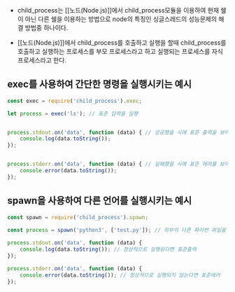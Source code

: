 - child_process는 [[노드(Node.js)]]에서 child_process모듈을 이용하여 현재 쉘이 아닌 다른 쉘을 이용하는 방법으로 node의 특징인 싱글스레드의 성능문제의 해결 방법중 하나이다.

- [[노드(Node.js)]]에서 child_process를 호출하고 실행을 할때 child_process를 호출하고 실행하는 프로세스를 부모 프로세스라고 하고 실행되는 프로세스를 자식 프로세스라고 한다.


## exec를 사용하여 간단한 명령을 실행시키는 예시


```js
const exec = require('child_process').exec;

let process = exec('ls'); // 표준 입력을 실행


process.stdout.on('data', function (data) { // 성공했을 시에 표준 출력을 보여줌
	console.log(data.toString());
});


process.stderr.on('data', function (data) { // 실패했을 시에 표준 에러를 보여줌
	console.error(data.toString());
});
```

##  spawn을 사용하여 다른 언어를 실행시키는 예시


```js
const spawn = require('child_process').spawn;
  
const process = spawn('python3', ['test.py']); // 외부의 다른 파이썬 파일을 실행

process.stdout.on('data', function (data) {
	console.log(data.toString()); // 정상적으로 실행된다면 표준출력
});

process.stderr.on('data', function (data) {
	console.error(data.toString()); // 정상적으로 실행되지 않는다면 표준에러
});
```